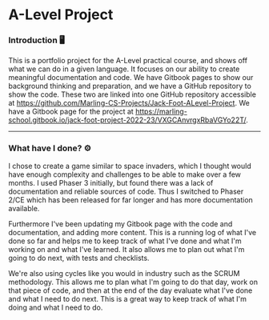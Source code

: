 # A-Level Project
### Introduction 🖥
This is a portfolio project for the A-Level practical course, and shows off what we can do in a given language. It focuses on our ability to create meaningful documentation and code. We have Gitbook pages to show our background thinking and preparation, and we have a GitHub repository to show the code. These two are linked into one GitHub repository accessible at https://github.com/Marling-CS-Projects/Jack-Foot-ALevel-Project. We have a Gitbook page for the project at https://marling-school.gitbook.io/jack-foot-project-2022-23/VXGCAnvrgxRbaVGYo22T/. 

---
### What have I done? ⚙
I chose to create a game similar to space invaders, which I thought would have enough complexity and challenges to be able to make over a few months. I used Phaser 3 initially, but found there was a lack of documentation and reliable sources of code. Thus I switched to Phaser 2/CE which has been released for far longer and has more documentation available.

Furthermore I've been updating my Gitbook page with the code and documentation, and adding more content. This is a running log of what I've done so far and helps me to keep track of what I've done and what I'm working on and what I've learned. It also allows me to plan out what I'm going to do next, with tests and checklists. 

We're also using cycles like you would in industry such as the SCRUM methodology. This allows me to plan what I'm going to do that day, work on that piece of code, and then at the end of the day evaluate what I've done and what I need to do next. This is a great way to keep track of what I'm doing and what I need to do.
